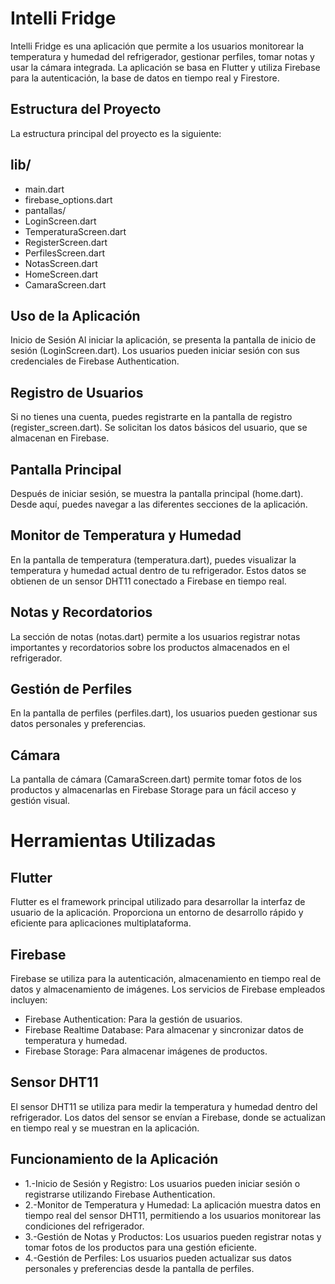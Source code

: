 # Intelli Fridge
Intelli Fridge es una aplicación que permite a los usuarios monitorear la temperatura y humedad del refrigerador, gestionar perfiles, tomar notas y usar la cámara integrada. La aplicación se basa en Flutter y utiliza Firebase para la autenticación, la base de datos en tiempo real y Firestore.

## Estructura del Proyecto
La estructura principal del proyecto es la siguiente:

## lib/
- main.dart
- firebase_options.dart
- pantallas/
- LoginScreen.dart
- TemperaturaScreen.dart
- RegisterScreen.dart
- PerfilesScreen.dart
- NotasScreen.dart
- HomeScreen.dart
- CamaraScreen.dart

## Uso de la Aplicación
Inicio de Sesión
Al iniciar la aplicación, se presenta la pantalla de inicio de sesión (LoginScreen.dart). Los usuarios pueden iniciar sesión con sus credenciales de Firebase Authentication.

## Registro de Usuarios
Si no tienes una cuenta, puedes registrarte en la pantalla de registro (register_screen.dart). Se solicitan los datos básicos del usuario, que se almacenan en Firebase.

## Pantalla Principal
Después de iniciar sesión, se muestra la pantalla principal (home.dart). Desde aquí, puedes navegar a las diferentes secciones de la aplicación.

## Monitor de Temperatura y Humedad
En la pantalla de temperatura (temperatura.dart), puedes visualizar la temperatura y humedad actual dentro de tu refrigerador. Estos datos se obtienen de un sensor DHT11 conectado a Firebase en tiempo real.

## Notas y Recordatorios
La sección de notas (notas.dart) permite a los usuarios registrar notas importantes y recordatorios sobre los productos almacenados en el refrigerador.

## Gestión de Perfiles
En la pantalla de perfiles (perfiles.dart), los usuarios pueden gestionar sus datos personales y preferencias.

## Cámara
La pantalla de cámara (CamaraScreen.dart) permite tomar fotos de los productos y almacenarlas en Firebase Storage para un fácil acceso y gestión visual.

# Herramientas Utilizadas
## Flutter
Flutter es el framework principal utilizado para desarrollar la interfaz de usuario de la aplicación. Proporciona un entorno de desarrollo rápido y eficiente para aplicaciones multiplataforma.

## Firebase
Firebase se utiliza para la autenticación, almacenamiento en tiempo real de datos y almacenamiento de imágenes. Los servicios de Firebase empleados incluyen:

- Firebase Authentication: Para la gestión de usuarios.
- Firebase Realtime Database: Para almacenar y sincronizar datos de temperatura y humedad.
- Firebase Storage: Para almacenar imágenes de productos.

## Sensor DHT11
El sensor DHT11 se utiliza para medir la temperatura y humedad dentro del refrigerador. Los datos del sensor se envían a Firebase, donde se actualizan en tiempo real y se muestran en la aplicación.

## Funcionamiento de la Aplicación
- 1.-Inicio de Sesión y Registro: Los usuarios pueden iniciar sesión o registrarse utilizando Firebase Authentication.
- 2.-Monitor de Temperatura y Humedad: La aplicación muestra datos en tiempo real del sensor DHT11, permitiendo a los usuarios monitorear las condiciones del refrigerador.
- 3.-Gestión de Notas y Productos: Los usuarios pueden registrar notas y tomar fotos de los productos para una gestión eficiente.
- 4.-Gestión de Perfiles: Los usuarios pueden actualizar sus datos personales y preferencias desde la pantalla de perfiles.
